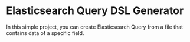 # Elasticsearch Query DSL Generator

In this simple project, you can create Elasticsearch Query from a file that contains data of a specific field.

